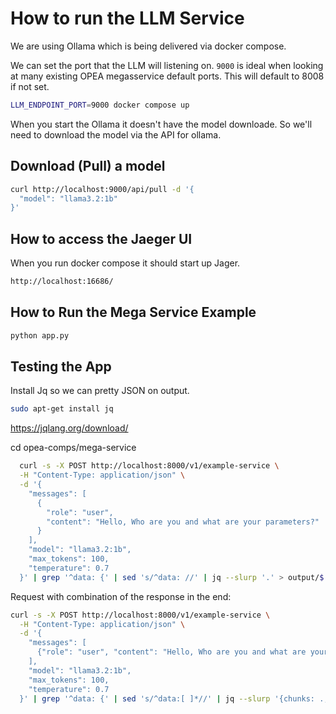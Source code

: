 # How to run the LLM Service

We are using Ollama which is being delivered via docker compose.

We can set the port that the LLM will listening on.
`9000` is ideal when looking at many existing OPEA megasservice default ports.
This will default to 8008 if not set.

```sh
LLM_ENDPOINT_PORT=9000 docker compose up
```

When you start the Ollama it doesn't have the model downloade.
So we'll need to download the model via the API for ollama.

## Download (Pull) a model

```sh
curl http://localhost:9000/api/pull -d '{
  "model": "llama3.2:1b"
}'
```

## How to access the Jaeger UI

When you run docker compose it should start up Jager.

```sh
http://localhost:16686/
```

## How to Run the Mega Service Example

```sh
python app.py
```

## Testing the App

Install Jq so we can pretty JSON on output.

```sh
sudo apt-get install jq
```

https://jqlang.org/download/

cd opea-comps/mega-service

```sh
  curl -s -X POST http://localhost:8000/v1/example-service \
  -H "Content-Type: application/json" \
  -d '{
    "messages": [
      {
        "role": "user",
        "content": "Hello, Who are you and what are your parameters?"
      }
    ],
    "model": "llama3.2:1b",
    "max_tokens": 100,
    "temperature": 0.7
  }' | grep '^data: {' | sed 's/^data: //' | jq --slurp '.' > output/$(date +%s)-response.json
```

Request with combination of the response in the end:

```sh
curl -s -X POST http://localhost:8000/v1/example-service \
  -H "Content-Type: application/json" \
  -d '{
    "messages": [
      {"role": "user", "content": "Hello, Who are you and what are your parameters?"}
    ],
    "model": "llama3.2:1b",
    "max_tokens": 100,
    "temperature": 0.7
  }' | grep '^data: {' | sed 's/^data:[ ]*//' | jq --slurp '{chunks: ., combined: ([.[] | .choices[].delta.content] | join(""))}' > output/$(date +%s)-response.json
```
